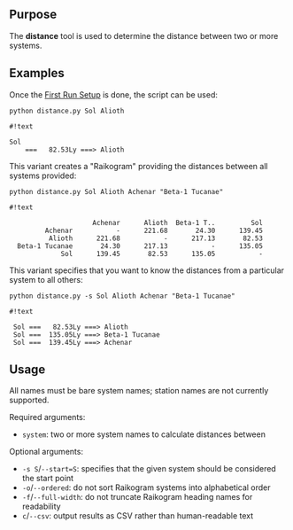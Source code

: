 ## Purpose ##
The **distance** tool is used to determine the distance between two or more systems.

## Examples ##
Once the [First Run Setup](firstrun.md) is done, the script can be used:

`python distance.py Sol Alioth`

```
#!text

Sol
    ===   82.53Ly ===> Alioth

```

This variant creates a "Raikogram" providing the distances between all systems provided:

`python distance.py Sol Alioth Achenar "Beta-1 Tucanae"`

```
#!text

                     Achenar      Alioth  Beta-1 T..         Sol
         Achenar           -      221.68       24.30      139.45
          Alioth      221.68           -      217.13       82.53
  Beta-1 Tucanae       24.30      217.13           -      135.05
             Sol      139.45       82.53      135.05           -

```

This variant specifies that you want to know the distances from a particular system to all others:

`python distance.py -s Sol Alioth Achenar "Beta-1 Tucanae"`

```
#!text

 Sol ===   82.53Ly ===> Alioth
 Sol ===  135.05Ly ===> Beta-1 Tucanae
 Sol ===  139.45Ly ===> Achenar

```

## Usage ##
All names must be bare system names; station names are not currently supported.

Required arguments:

* `system`: two or more system names to calculate distances between

Optional arguments:

* `-s S`/`--start=S`: specifies that the given system should be considered the start point
* `-o`/`--ordered`: do not sort Raikogram systems into alphabetical order
* `-f`/`--full-width`: do not truncate Raikogram heading names for readability
* `c`/`--csv`: output results as CSV rather than human-readable text